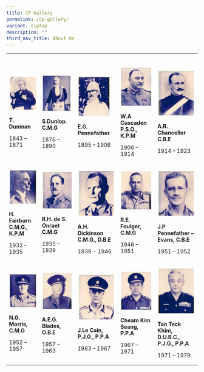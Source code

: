 ```yaml
---
title: CP Gallery
permalink: /cp-gallery/
variant: tiptap
description: ""
third_nav_title: About Us
---
```

<p></p>
<table style="minWidth: 125px">
<colgroup>
<col>
<col>
<col>
<col>
<col>
</colgroup>
<tbody>
<tr>
<td rowspan="1" colspan="1">
<p></p>
</td>
<td rowspan="1" colspan="1">
<p></p>
</td>
<td rowspan="1" colspan="1">
<p></p>
</td>
<td rowspan="1" colspan="1">
<p></p>
</td>
<td rowspan="1" colspan="1">
<p></p>
</td>
</tr>
<tr>
<td rowspan="1" colspan="1">
<p></p>
<div class="isomer-image-wrapper">
<img style="width: 100%" height="auto" width="100%" alt="T. Dunman" src="/images/CP/T__Dunman_Inspector_General_Straits_Settlement_Police__1843___1871_.jpg">
</div>
<p></p>
<p><strong>T. Dunman</strong>
</p>
<p></p>
<p>1843 – 1871</p>
</td>
<td rowspan="1" colspan="1">
<p></p>
<div class="isomer-image-wrapper">
<img style="width: 96%;" height="auto" width="100%" alt="S Dunlop" src="/images/CP/S__Dunlop__C_M_G_Inspector_General_Straits_Settlement_Police__1876___1890_.jpg">
</div>
<p></p>
<p><strong>S.Dunlop. C.M.G</strong>
</p>
<p></p>
<p>1876 – 1890</p>
</td>
<td rowspan="1" colspan="1">
<p></p>
<div class="isomer-image-wrapper">
<img style="width: 87%;" height="auto" width="100%" alt="E G Pennefather" src="/images/CP/E_G__Pennefather_Inspector_General_Straits_Settlement_Police__1895___1906_.jpg">
</div>
<p></p>
<p><strong>E.G. Pennefather</strong>
</p>
<p></p>
<p>1895 – 1906</p>
</td>
<td rowspan="1" colspan="1">
<p></p>
<div class="isomer-image-wrapper">
<img style="width: 100%" height="auto" width="100%" alt="W A Cuscaden P.S.O." src="/images/CP/W_A_Cuscaden_P_S_O___K_P_M_Inspector_General_Straits_Settlement_Police__1906___1914_.jpg">
</div>
<p></p>
<p><strong>W.A Cuscaden P.S.O., K.P.M</strong>
</p>
<p></p>
<p>1906 – 1914</p>
</td>
<td rowspan="1" colspan="1">
<p></p>
<div class="isomer-image-wrapper">
<img style="width: 100%" height="auto" width="100%" alt="A R Chancellor C.B.E" src="/images/CP/A_R__Chancellor_C_B_E_Inspector_General_Straits_Settlement_Police__1914___1923_.jpg">
</div>
<p></p>
<p><strong>A.R. Chancellor C.B.E</strong>
</p>
<p></p>
<p>1914 – 1923</p>
</td>
</tr>
<tr>
<td rowspan="1" colspan="1">
<p></p>
<div class="isomer-image-wrapper">
<img style="width: 100%" height="auto" width="100%" alt="H Fairburn C.M.G." src="/images/CP/H__Fairburn_C_M_G___K_P_M_Inspector_General_Straits_Settlement_Police__1925___1935_.jpg">
</div>
<p></p>
<p><strong>H. Fairburn C.M.G., K.P.M</strong>
</p>
<p></p>
<p>1932 – 1935</p>
</td>
<td rowspan="1" colspan="1">
<p></p>
<div class="isomer-image-wrapper">
<img style="width: 100%" height="auto" width="100%" alt="R H  de S Onraet C.M.G" src="/images/CP/R_H__de_S__Onraet_C_M_G_Inspector_General_Straits_Settlement_Police__1935___1939_.jpg">
</div>
<p></p>
<p><strong>R.H. de S. Onraet C.M.G</strong>
</p>
<p></p>
<p>1935 – 1939</p>
</td>
<td rowspan="1" colspan="1">
<p></p>
<div class="isomer-image-wrapper">
<img style="width: 100%" height="auto" width="100%" alt="A H  Dickinson C.M.G." src="/images/CP/A_H__Dickinson_C_M_G___D_B_E_Inspector_General_Straits_Settlement_Police__1939___1946_.jpg">
</div>
<p></p>
<p><strong>A.H. Dickinson C.M.G., D.B.E</strong>
</p>
<p></p>
<p>1939 - 1946</p>
</td>
<td rowspan="1" colspan="1">
<p></p>
<div class="isomer-image-wrapper">
<img style="width: 100%" height="auto" width="100%" alt="R E Foulger C.M.G" src="/images/CP/R_E__Foulger__C_M_G_Commissioner_of_Police_Singapore_Police_Force__1946___1951_.jpg">
</div>
<p></p>
<p><strong>R.E. Foulger, C.M.G</strong>
</p>
<p></p>
<p>1946 – 1951</p>
</td>
<td rowspan="1" colspan="1">
<p></p>
<div class="isomer-image-wrapper">
<img style="width: 100%" height="auto" width="100%" alt="J P Pennefather Evans" src="/images/CP/J_P__Pennefather___Evans__C_B_E_Commissioner_of_Police_Singapore_Police_Force__1951___1952_.jpg">
</div>
<p></p>
<p><strong>J.P Pennefather – Evans, C.B.E</strong>
</p>
<p></p>
<p>1951 – 1952</p>
</td>
</tr>
<tr>
<td rowspan="1" colspan="1">
<p></p>
<div class="isomer-image-wrapper">
<img style="width: 100%" height="auto" width="100%" alt="N G Morris C.M.G" src="/images/CP/N_G_Morris__C_M_G_Commissioner_of_Police_Singapore_Police_Force__1952___1957_.jpg">
</div>
<p></p>
<p><strong>N.G. Morris, C.M.G</strong>
</p>
<p></p>
<p>1952 – 1957</p>
</td>
<td rowspan="1" colspan="1">
<p></p>
<div class="isomer-image-wrapper">
<img style="width: 100%" height="auto" width="100%" alt="A E G Blades O.B.E" src="/images/CP/A_E_G__Blades__O_B_E_Commissioner_of_Police_Singapore_Police_Force__1957___1963_.jpg">
</div>
<p></p>
<p><strong>A.E.G. Blades, O.B.E</strong>
</p>
<p></p>
<p>1957 – 1963</p>
</td>
<td rowspan="1" colspan="1">
<p></p>
<div class="isomer-image-wrapper">
<img style="width: 100%" height="auto" width="100%" alt="J Le Cain P.J.G." src="/images/CP/J_Le_Cain__P_J_G___P_P_A_Commissioner_of_Police_Singapore_Police_Force__1963___1967_.jpg">
</div>
<p></p>
<p><strong>J.Le Cain, P.J.G., P.P.A</strong>
</p>
<p></p>
<p>1963 – 1967</p>
</td>
<td rowspan="1" colspan="1">
<p></p>
<div class="isomer-image-wrapper">
<img style="width: 100%" height="auto" width="100%" alt="Cheam Kim Seang P.P.A" src="/images/CP/Cheam_Kim_Seang__P_P_A_Commissioner_of_Police_Singapore_Police_Force__1967___1971_.jpg">
</div>
<p></p>
<p><strong>Cheam Kim Seang, P.P.A</strong>
</p>
<p></p>
<p>1967 – 1971</p>
</td>
<td rowspan="1" colspan="1">
<p></p>
<div class="isomer-image-wrapper">
<img style="width: 100%" height="auto" width="100%" alt="Tan Teck Khim D.U.B.C." src="/images/CP/Tan_Teck_Khim__D_U_B_C___P_J_G___P_P_A__Commissioner_of_Police_Singapore_Police_Force__1971___1972_.jpg">
</div>
<p></p>
<p><strong>Tan Teck Khim, D.U.B.C., P.J.G., P.P.A</strong>
</p>
<p></p>
<p>1971 – 1979</p>
</td>
</tr>
</tbody>
</table>
<p></p>